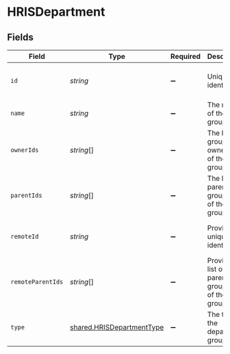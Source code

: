 # HRISDepartment


## Fields

| Field                                                                         | Type                                                                          | Required                                                                      | Description                                                                   | Example                                                                       |
| ----------------------------------------------------------------------------- | ----------------------------------------------------------------------------- | ----------------------------------------------------------------------------- | ----------------------------------------------------------------------------- | ----------------------------------------------------------------------------- |
| `id`                                                                          | *string*                                                                      | :heavy_minus_sign:                                                            | Unique identifier                                                             | 8187e5da-dc77-475e-9949-af0f1fa4e4e3                                          |
| `name`                                                                        | *string*                                                                      | :heavy_minus_sign:                                                            | The name of the group                                                         |                                                                               |
| `ownerIds`                                                                    | *string*[]                                                                    | :heavy_minus_sign:                                                            | The list of group owner ids of the given group                                |                                                                               |
| `parentIds`                                                                   | *string*[]                                                                    | :heavy_minus_sign:                                                            | The list of parent group ids of the given group                               |                                                                               |
| `remoteId`                                                                    | *string*                                                                      | :heavy_minus_sign:                                                            | Provider's unique identifier                                                  | 8187e5da-dc77-475e-9949-af0f1fa4e4e3                                          |
| `remoteParentIds`                                                             | *string*[]                                                                    | :heavy_minus_sign:                                                            | Provider's list of parent group ids of the given group                        |                                                                               |
| `type`                                                                        | [shared.HRISDepartmentType](../../../sdk/models/shared/hrisdepartmenttype.md) | :heavy_minus_sign:                                                            | The type of the department group                                              | department                                                                    |